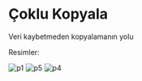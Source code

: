 # Çoklu Kopyala
Veri kaybetmeden kopyalamanın yolu

Resimler:

![p1](https://user-images.githubusercontent.com/64565872/85595036-26ee9e80-b651-11ea-817d-1bcb2ebdae98.png)
![p5](https://user-images.githubusercontent.com/64565872/85595100-34a42400-b651-11ea-82fc-5907f96710a5.png)
![p4](https://user-images.githubusercontent.com/64565872/85595147-408fe600-b651-11ea-88a1-f856bcba41d1.png)
